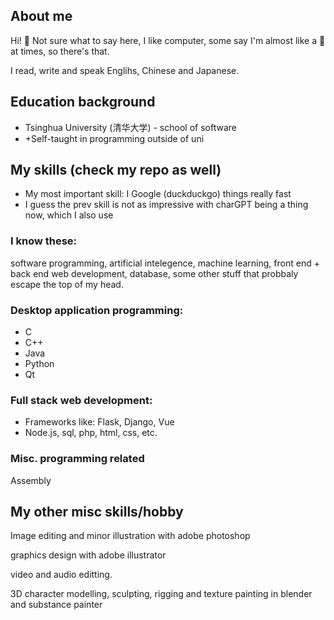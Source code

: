 <!---
here's a comment so I dont forget
--->

## About me
Hi! 👋 Not sure what to say here, I like computer, some say I'm almost like a 🤖 at times, so there's that.

I read, write and speak Englihs, Chinese and Japanese.


## Education background
- Tsinghua University (清华大学) - school of software
-  +Self-taught in programming outside of uni


<!---I was a self-tuaght at basically everything from programming and adobe software suite until I had the mis-fortune of being enrolled in Tsinghua University（清华大学）, one of the most brutal, back-breaking educational institution that is the equivalent of MIT of China, I went through their software engineering program undergraduate that basically equates to "you now 'officially' know software engineering" despite the idiotic nature of tertiary education in this day and age, in which I learn basically nothing outside of what I already know through online resources.
**TL;DR, I'm a self-learner that has the standard quality control stamp of the top 10 university in the world.**
--->


## My skills (check my repo as well)
- My most important skill: I Google (duckduckgo) things really fast
- I guess the prev skill is not as impressive with charGPT being a thing now, which I also use

### I know these:
software programming, artificial intelegence, machine learning, front end + back end web development, database, some other stuff that probbaly escape the top of my head.

### Desktop application programming:
- C
- C++
- Java
- Python
- Qt


### Full stack web development:
- Frameworks like: Flask, Django, Vue
- Node.js, sql, php, html, css, etc.

<!---
Angular, React
--->

### Misc. programming related
Assembly

## My other misc skills/hobby
Image editing and minor illustration with adobe photoshop

graphics design with adobe illustrator

video and audio editting.

3D character modelling, sculpting, rigging and texture painting in blender and substance painter
